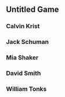 ## Untitled Game

### Calvin Krist
### Jack Schuman
### Mia Shaker
### David Smith
### William Tonks